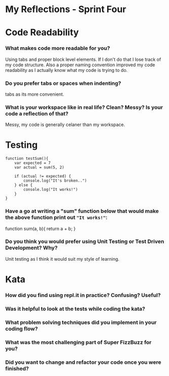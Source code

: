 # My Reflections - Sprint Four 

# Code Readability

### What makes code more readable for you?
Using tabs and proper block level elements. If I don't do that I lose track of my code structure. 
Also a proper naming convention improved my code readability as I actually know what my code is trying to do.


### Do you prefer tabs or spaces when indenting?
tabs as its more convenient.


### What is your workspace like in real life? Clean? Messy? Is your code a reflection of that?
Messy, my code is generally celaner than my workspace.



# Testing

```
function testSum(){
    var expected = 7
    var actual = sum(5, 2)

    if (actual != expected) {
        console.log("It's broken..")
    } else {
        console.log("It works!")
    }
}
```
### Have a go at writing a "sum" function below that would make the above function print out `"It works!"`: 
function sum(a, b){
    return a + b;
}


### Do you think you would prefer using Unit Testing or Test Driven Development? Why?
Unit testing as I think it would suit my style of learning.



# Kata

### How did you find using repl.it in practice? Confusing? Useful?


### Was it helpful to look at the tests while coding the kata?


### What problem solving techniques did you implement in your coding flow?


### What was the most challenging part of Super FizzBuzz for you?


### Did you want to change and refactor your code once you were finished?

